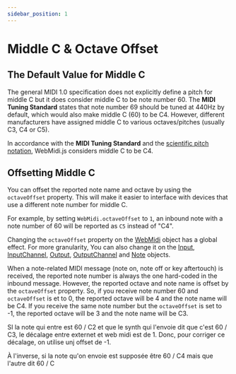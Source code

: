 ```yaml
---
sidebar_position: 1
---
```


# Middle C & Octave Offset

## The Default Value for Middle C

The general MIDI 1.0 specification does not explicitly define a pitch for middle C but it does 
consider middle C to be note number 60. The **MIDI Tuning Standard** states that note number 69
should be tuned at 440Hz by default, which would also make middle C (60) to be C4. However, 
different manufacturers have assigned middle C to various octaves/pitches (usually C3, C4 or C5).

In accordance with the **MIDI Tuning Standard** and the 
[scientific pitch notation](https://en.wikipedia.org/wiki/Scientific_pitch_notation), WebMidi.js 
considers middle C to be C4. 

## Offsetting Middle C

You can offset the reported note name and octave by using the `octaveOffset` property. This will 
make it easier to interface with devices that use a different note number for middle C.

For example, by setting `WebMidi.octaveOffset` to `1`, an inbound note with a note number of 60 will
be reported as `C5` instead of "C4". 

Changing the `octaveOffset` property on the
[WebMidi](http://localhost:3000/webmidi/api/classes/WebMidi) object has a global effect. For more
granularity, You can also change it on the [Input](http://localhost:3000/webmidi/api/classes/Input),
[InputChannel](http://localhost:3000/webmidi/api/classes/InputChannel), 
[Output](http://localhost:3000/webmidi/api/classes/Output), 
[OutputChannel](http://localhost:3000/webmidi/api/classes/OutputChannel) and 
[Note](http://localhost:3000/webmidi/api/classes/Note) objects.

When a note-related MIDI message (note on, note off or key aftertouch) is received, the reported 
note number is always the one hard-coded in the inbound message. However, the reported octave and 
note name is offset by the `octaveOffset` property. So, if you receive note number 60 and 
`octaveOffset` is et to 0, the reported octave will be 4 and the note name will be C4. If you 
receive the same note number but the `octaveOffset` is set to -1, the reported octave will be 3 and
the note name will be C3. 

SI la note qui entre est 60 / C2 et que le synth qui l'envoie dit que c'est 60 / C3, le décalage entre externet et web midi est de 1. Donc, pour corriger ce décalage, on utilise unj offset de -1.

À l'inverse, si la note qu'on envoie est supposée être 60 / C4 mais que l'autre dit 60 / C

